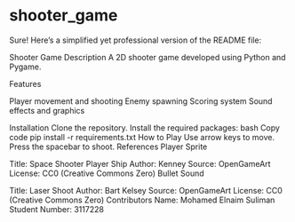 # shooter_game


Sure! Here’s a simplified yet professional version of the README file:

Shooter Game
Description
A 2D shooter game developed using Python and Pygame.



Features

Player movement and shooting
Enemy spawning
Scoring system
Sound effects and graphics

Installation
Clone the repository.
Install the required packages:
bash
Copy code
pip install -r requirements.txt
How to Play
Use arrow keys to move.
Press the spacebar to shoot.
References
Player Sprite

Title: Space Shooter Player Ship
Author: Kenney
Source: OpenGameArt
License: CC0 (Creative Commons Zero)
Bullet Sound

Title: Laser Shoot
Author: Bart Kelsey
Source: OpenGameArt
License: CC0 (Creative Commons Zero)
Contributors
Name: Mohamed Elnaim Suliman
Student Number: 3117228

